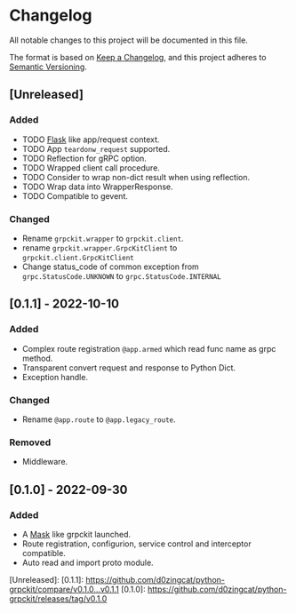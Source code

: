 # Changelog
All notable changes to this project will be documented in this file.

The format is based on [Keep a Changelog](https://keepachangelog.com/en/1.0.0/),
and this project adheres to [Semantic Versioning](https://semver.org/spec/v2.0.0.html).

## [Unreleased]

### Added
- TODO [Flask](https://flask.palletsprojects.com/en/2.2.x/) like app/request context.
- TODO App `teardonw_request` supported.
- TODO Reflection for gRPC option.
- TODO Wrapped client call procedure.
- TODO Consider to wrap non-dict result when using reflection.
- TODO Wrap data into WrapperResponse.
- TODO Compatible to gevent.

### Changed
- Rename `grpckit.wrapper` to `grpckit.client`.
- rename `grpckit.wrapper.GrpcKitClient` to `grpckit.client.GrpcKitClient`
- Change status_code of common exception from `grpc.StatusCode.UNKNOWN` to `grpc.StatusCode.INTERNAL`

## [0.1.1] - 2022-10-10
### Added
- Complex route registration `@app.armed` which read func name as grpc method.
- Transparent convert request and response to Python Dict.
- Exception handle.


### Changed
- Rename `@app.route` to `@app.legacy_route`.


### Removed
- Middleware. 


## [0.1.0] - 2022-09-30
### Added
- A [Mask](https://github.com/Eastwu5788/Mask) like grpckit launched.
- Route registration, configurion, service control and interceptor compatible.
- Auto read and import proto module.


[Unreleased]:
[0.1.1]: https://github.com/d0zingcat/python-grpckit/compare/v0.1.0...v0.1.1
[0.1.0]: https://github.com/d0zingcat/python-grpckit/releases/tag/v0.1.0
